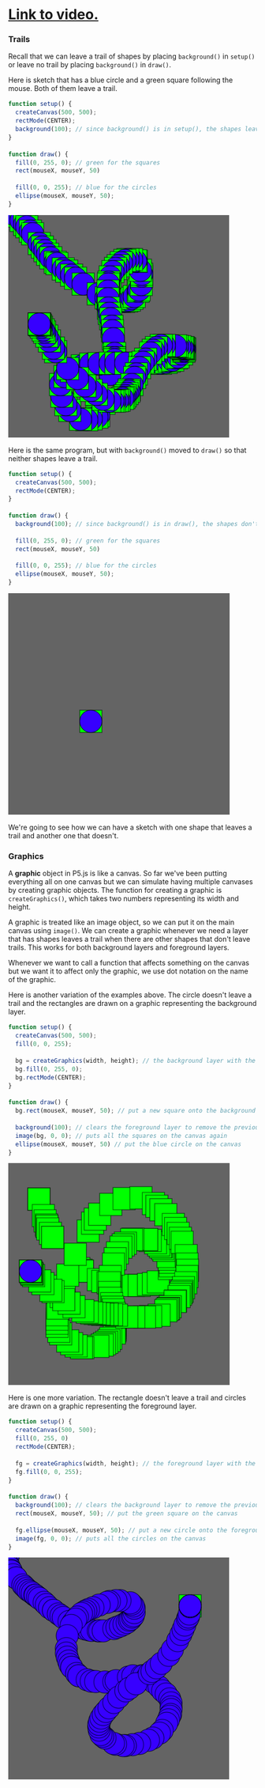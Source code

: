 # [Link to video.](https://www.youtube.com/watch?v=dGnnlqIXwHY&list=PLVD25niNi0Bmz_QDPAm_KPNxGRWDfVZnO)

### Trails

Recall that we can leave a trail of shapes by placing `background()` in `setup()` or leave no trail by placing `background()` in `draw()`.

Here is sketch that has a blue circle and a green square following the mouse. Both of them leave a trail.

```javascript
function setup() {
  createCanvas(500, 500);
  rectMode(CENTER);
  background(100); // since background() is in setup(), the shapes leave trails
}

function draw() {
  fill(0, 255, 0); // green for the squares
  rect(mouseX, mouseY, 50)

  fill(0, 0, 255); // blue for the circles
  ellipse(mouseX, mouseY, 50); 
}
```

![](../../Images/Graphics_1.png)

Here is the same program, but with `background()` moved to `draw()` so that neither shapes leave a trail.

```javascript
function setup() {
  createCanvas(500, 500);
  rectMode(CENTER);
}

function draw() {
  background(100); // since background() is in draw(), the shapes don't leave trails
  
  fill(0, 255, 0); // green for the squares
  rect(mouseX, mouseY, 50)

  fill(0, 0, 255); // blue for the circles
  ellipse(mouseX, mouseY, 50); 
}
```

![](../../Images/Graphics_2.png)

We're going to see how we can have a sketch with one shape that leaves a trail and another one that doesn't.


### Graphics

A **graphic** object in P5.js is like a canvas. So far we've been putting everything all on one canvas but we can simulate having multiple canvases by creating graphic objects. The function for creating a graphic is `createGraphics()`, which takes two numbers representing its width and height. 

A graphic is treated like an image object, so we can put it on the main canvas using `image()`. We can create a graphic whenever we need a layer that has shapes leaves a trail when there are other shapes that don't leave trails. This works for both background layers and foreground layers.

Whenever we want to call a function that affects something on the canvas but we want it to affect only the graphic, we use dot notation on the name of the graphic.

Here is another variation of the examples above. The circle doesn't leave a trail and the rectangles are drawn on a graphic representing the background layer.

```javascript
function setup() {
  createCanvas(500, 500);
  fill(0, 0, 255);
	
  bg = createGraphics(width, height); // the background layer with the squares
  bg.fill(0, 255, 0);
  bg.rectMode(CENTER);
}

function draw() {
  bg.rect(mouseX, mouseY, 50); // put a new square onto the background layer
  
  background(100); // clears the foreground layer to remove the previous blue circle
  image(bg, 0, 0); // puts all the squares on the canvas again
  ellipse(mouseX, mouseY, 50) // put the blue circle on the canvas
}
```

![](../../Images/Graphics_3.png)

Here is one more variation. The rectangle doesn't leave a trail and circles are drawn on a graphic representing the foreground layer.

```javascript
function setup() {
  createCanvas(500, 500);
  fill(0, 255, 0)
  rectMode(CENTER);
	
  fg = createGraphics(width, height); // the foreground layer with the cirles
  fg.fill(0, 0, 255);
}

function draw() {
  background(100); // clears the background layer to remove the previous green square
  rect(mouseX, mouseY, 50); // put the green square on the canvas

  fg.ellipse(mouseX, mouseY, 50); // put a new circle onto the foreground layer
  image(fg, 0, 0); // puts all the circles on the canvas
}
```

![](../../Images/Graphics_4.png)
